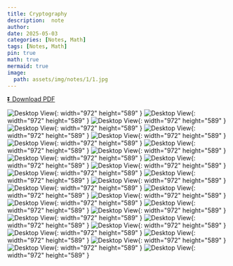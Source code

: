 ```yaml
---
title: Cryptography
description:  note
author: 
date: 2025-05-03 
categories: [Notes, Math]
tags: [Notes, Math]
pin: true
math: true
mermaid: true
image:
  path: assets/img/notes/1/1.jpg
---
```


[⏬ Download PDF](https://wahbakamaluddin.github.io/assets/pdf/notes/1/LinearAlgebra-SN.pdf)

![Desktop View](assets/img/notes/1/1.jpg){: width="972" height="589" }
![Desktop View](assets/img/notes/1/2.jpg){: width="972" height="589" }
![Desktop View](assets/img/notes/1/3.jpg){: width="972" height="589" }
![Desktop View](assets/img/notes/1/4.jpg){: width="972" height="589" }
![Desktop View](assets/img/notes/1/5.jpg){: width="972" height="589" }
![Desktop View](assets/img/notes/1/6.jpg){: width="972" height="589" }
![Desktop View](assets/img/notes/1/7.jpg){: width="972" height="589" }
![Desktop View](assets/img/notes/1/8.jpg){: width="972" height="589" }
![Desktop View](assets/img/notes/1/9.jpg){: width="972" height="589" }
![Desktop View](assets/img/notes/1/10.jpg){: width="972" height="589" }
![Desktop View](assets/img/notes/1/11.jpg){: width="972" height="589" }
![Desktop View](assets/img/notes/1/12.jpg){: width="972" height="589" }
![Desktop View](assets/img/notes/1/13.jpg){: width="972" height="589" }
![Desktop View](assets/img/notes/1/14.jpg){: width="972" height="589" }
![Desktop View](assets/img/notes/1/15.jpg){: width="972" height="589" }
![Desktop View](assets/img/notes/1/16.jpg){: width="972" height="589" }
![Desktop View](assets/img/notes/1/17.jpg){: width="972" height="589" }
![Desktop View](assets/img/notes/1/18.jpg){: width="972" height="589" }
![Desktop View](assets/img/notes/1/19.jpg){: width="972" height="589" }
![Desktop View](assets/img/notes/1/20.jpg){: width="972" height="589" }
![Desktop View](assets/img/notes/1/21.jpg){: width="972" height="589" }
![Desktop View](assets/img/notes/1/22.jpg){: width="972" height="589" }
![Desktop View](assets/img/notes/1/23.jpg){: width="972" height="589" }
![Desktop View](assets/img/notes/1/24.jpg){: width="972" height="589" }
![Desktop View](assets/img/notes/1/25.jpg){: width="972" height="589" }
![Desktop View](assets/img/notes/1/26.jpg){: width="972" height="589" }
![Desktop View](assets/img/notes/1/27.jpg){: width="972" height="589" }
![Desktop View](assets/img/notes/1/28.jpg){: width="972" height="589" }
![Desktop View](assets/img/notes/1/29.jpg){: width="972" height="589" }